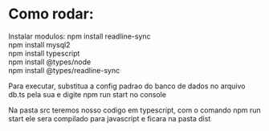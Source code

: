 # Como rodar:

Instalar modulos:
npm install readline-sync <br>
npm install mysql2 <br>
npm install typescript <br>
npm install @types/node <br>
npm install @types/readline-sync

Para executar, substitua a config padrao do banco de dados no arquivo db.ts pela sua e digite npm run start no console

Na pasta src teremos nosso codigo em typescript, com o comando npm run start ele sera compilado para javascript e ficara na pasta dist
